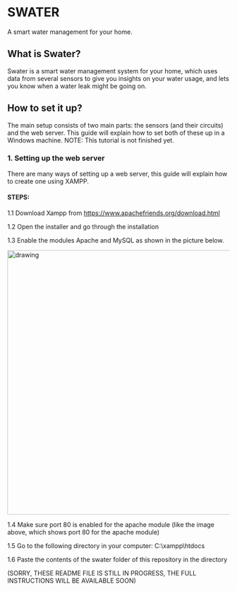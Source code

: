 # SWATER
A smart water management for your home.

## What is Swater?
Swater is a smart water management system for your home, which uses data from several sensors to give you insights on your water usage, and lets you know when a water leak might be going on.

## How to set it up?
The main setup consists of two main parts: the sensors (and their circuits) and the web server.
This guide will explain how to set both of these up in a Windows machine.
NOTE: This tutorial is not finished yet.

### 1. Setting up the web server
There are many ways of setting up a web server, this guide will explain how to create one using XAMPP.
#### STEPS:
1.1 Download Xampp from https://www.apachefriends.org/download.html

1.2 Open the installer and go through the installation

1.3 Enable the modules Apache and MySQL as shown in the picture below.

<img src="https://user-images.githubusercontent.com/85733497/195050239-6260551f-a3d1-400c-ad49-6d92b505bff5.png" alt="drawing" width="600"/>

1.4 Make sure port 80 is enabled for the apache module (like the image above, which shows port 80 for the apache module)

1.5 Go to the following directory in your computer: C:\xampp\htdocs

1.6 Paste the contents of the swater folder of this repository in the directory

(SORRY, THESE README FILE IS STILL IN PROGRESS, THE FULL INSTRUCTIONS WILL BE AVAILABLE SOON)

